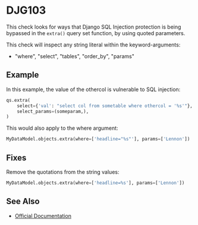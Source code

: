 # DJG103

This check looks for ways that Django SQL Injection protection is being bypassed in the `extra()` query set function, by using quoted parameters.

This check will inspect any string literal within the keyword-arguments:

* "where", "select", "tables", "order_by", "params"

## Example

In this example, the value of the othercol is vulnerable to SQL injection:

```python
qs.extra(
    select={'val': "select col from sometable where othercol = '%s'"},
    select_params=(someparam,),
)
```

This would also apply to the where argument:

```python
MyDataModel.objects.extra(where=['headline="%s"'], params=['Lennon'])
```

## Fixes

Remove the quotations from the string values:

```python
MyDataModel.objects.extra(where=['headline=%s'], params=['Lennon'])
```

## See Also

* [Official Documentation](https://docs.djangoproject.com/en/3.0/ref/models/querysets/#extra)
